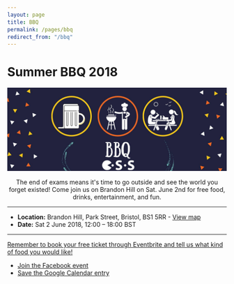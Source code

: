 ```yaml
---
layout: page
title: BBQ
permalink: /pages/bbq
redirect_from: "/bbq"
---
```


# Summer BBQ 2018

[![](/assets/images/contrib/events/2018-5-BBQ/bbq.jpg)](https://www.eventbrite.co.uk/e/css-bbq-2018-tickets-45797393236)

<p align = "center">
The end of exams means it's time to go outside and see the world you forget existed! Come join us on Brandon Hill on Sat. June 2nd for free food, drinks, entertainment, and fun.
</p>

---

* **Location:** Brandon Hill, Park Street, Bristol, BS1 5RR - 
                [View map](https://goo.gl/maps/GtUus2b4a432)
* **Date:** Sat 2 June 2018, 12:00 – 18:00 BST

---

[Remember to book your free ticket through Eventbrite and tell us what kind of food you would like!](https://www.eventbrite.co.uk/e/css-bbq-2018-tickets-45797393236)

* [Join the Facebook event](https://www.facebook.com/events/100217857059598/)
* [Save the Google Calendar entry](https://calendar.google.com/calendar/render?eid=aWc0YnQ0dW1ncnRvOXQ0Z3QwM29idHZqdTAgY3NzYnJpc3RvbC5jby51a19jbW1iNzdpNGtkNmQ5b2tmdjVuYzFwaWJuMEBn)
